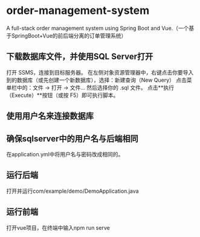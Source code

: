 # order-management-system
A full-stack order management system using Spring Boot and Vue.（一个基于SpringBoot+Vue的前后端分离的订单管理系统）
## 下载数据库文件，并使用SQL Server打开
打开 SSMS，连接到目标服务器。
在左侧对象资源管理器中，右键点击你要导入到的数据库（或先创建一个新数据库），选择：新建查询（New Query）
点击菜单栏中的：文件 → 打开 → 文件...
然后选择你的 .sql 文件。
点击**执行（Execute）**按钮（或按 F5）即可执行脚本。

## 使用用户名来连接数据库
## 确保sqlserver中的用户名与后端相同
在application.yml中将用户名与密码改成相同的。
## 运行后端
打开并运行com/example/demo/DemoApplication.java
## 运行前端
打开vue项目，在终端中输入npm run serve
